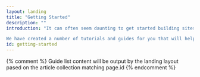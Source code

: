 ```yaml
---
layout: landing
title: "Getting Started"
description: ""
introduction: "It can often seem daunting to get started building sites and experiences that work across all the devices that have access to the web.

We have created a number of tutorials and guides for you that will help you get started and show you it is easy."
id: getting-started
---
```


{% comment %}
Guide list content will be output by the landing layout pased on the article collection matching page.id
{% endcomment %}
